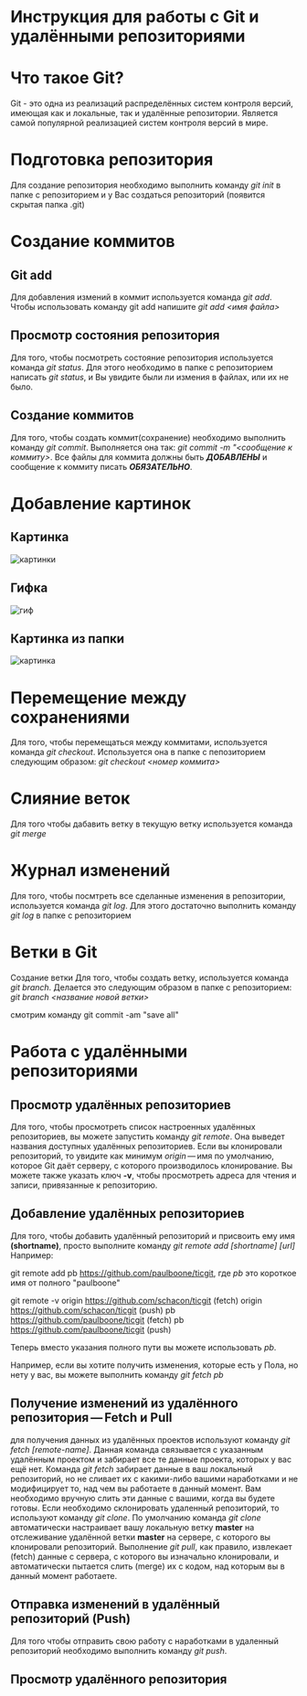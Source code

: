 # Инструкция для работы с Git и удалёнными репозиториями
# Что такое Git?
Git - это одна из реализаций распределённых систем контроля версий, имеющая как и локальные, так и удалённые репозитории. Является самой популярной реализацией систем контроля версий в мире.
# Подготовка репозитория
Для создание репозитория необходимо выполнить команду _git init_ в папке с репозиторием и у Вас создаться репозиторий (появится скрытая папка .git)

# Создание коммитов
## Git add
Для добавления измений в коммит используется команда *git add*. Чтобы использовать команду git add напишите *git add <имя файла>*

Просмотр состояния репозитория
---
Для того, чтобы посмотреть состояние репозитория используется команда *git status*. Для этого необходимо в папке с репозиторием написать *git status*, и Вы увидите были ли измения в файлах, или их не было.

## Создание коммитов
Для того, чтобы создать коммит(сохранение) необходимо выполнить команду *git commit*. Выполняется она так: *git commit -m "<сообщение к коммиту>*. Все файлы для коммита должны быть ***ДОБАВЛЕНЫ*** и сообщение к коммиту писать ***ОБЯЗАТЕЛЬНО***.

# Добавление картинок
## Картинка
   ![картинки](https://miro.medium.com/max/1400/1*vlDY5078rLn0dFQWbdAKUA.png)
## Гифка
   ![гиф](https://raw.githubusercontent.com/nadehi18/battery-wallpaper-windows/master/preview/charging.gif)
## Картинка из папки
   ![картинка](1_S-_fv45WT4MgqtnPVsxtHQ.jpeg)

# Перемещение между сохранениями
Для того, чтобы перемещаться между коммитами, используется команда *git checkout*. Используется она в папке с пепозиторием следующим образом: *git checkout <номер коммита>*
# Слияние веток
Для того чтобы дабавить ветку в текущую ветку используется команда *git merge*
# Журнал изменений
Для того, чтобы посмтреть все сделанные изменения в репозитории, используется команда _git log_. Для этого достаточно выполнить команду _git log_ в папке с репозиторием
# Ветки в Git
Создание ветки
Для того, чтобы создать ветку, используется команда *git branch*. Делается это следующим образом в папке с репозиторием: *git branch <название новой ветки>*

смотрим команду git commit -am "save all"

# Работа с удалёнными репозиториями

## Просмотр удалённых репозиториев

Для того, чтобы просмотреть список настроенных удалённых репозиториев, вы можете запустить команду *git remote*. Она выведет названия доступных удалённых репозиториев. Если вы клонировали репозиторий, то увидите как минимум *origin* — имя по умолчанию, которое Git даёт серверу, с которого производилось клонирование.
Вы можете также указать ключ **-v**, чтобы просмотреть адреса для чтения и записи, привязанные к репозиторию.

## Добавление удалённых репозиториев

Для того, чтобы добавить удалённый репозиторий и присвоить ему имя __(shortname)__, просто выполните команду *git remote add [shortname] [url]* Например:
 
git remote add pb https://github.com/paulboone/ticgit, где *pb* это короткое имя от полного "paulboone"

 git remote -v
origin	https://github.com/schacon/ticgit (fetch)
origin	https://github.com/schacon/ticgit (push)
pb	https://github.com/paulboone/ticgit (fetch)
pb	https://github.com/paulboone/ticgit (push)

Теперь вместо указания полного пути вы можете использовать *pb*.

Например, если вы хотите получить изменения, которые есть у Пола, но нету у вас, вы можете выполнить команду *git fetch pb*

## Получение изменений из удалённого репозитория — Fetch и Pull

для получения данных из удалённых проектов используют команду *git fetch [remote-name]*. 
Данная команда связывается с указанным удалённым проектом и забирает все те данные проекта, которых у вас ещё нет.
Команда *git fetch* забирает данные в ваш локальный репозиторий, но не сливает их с какими-либо вашими наработками и не модифицирует то, над чем вы работаете в данный момент. Вам необходимо вручную слить эти данные с вашими, когда вы будете готовы. 
Если необходимо склонировать удаленный репозиторий, то используют команду *git clone*. По умолчанию команда *git clone* автоматически настраивает вашу локальную ветку __master__ на отслеживание удалённой ветки __master__ на сервере, с которого вы клонировали репозиторий.
Выполнение *git pull*, как правило, извлекает (fetch) данные с сервера, с которого вы изначально клонировали, и автоматически пытается слить (merge) их с кодом, над которым вы в данный момент работаете.

## Отправка изменений в удалённый репозиторий (Push)
Для того чтобы отправить свою работу с наработками в удаленный репозиторий необходимо выполнить команду *git push*.

## Просмотр удалённого репозитория

